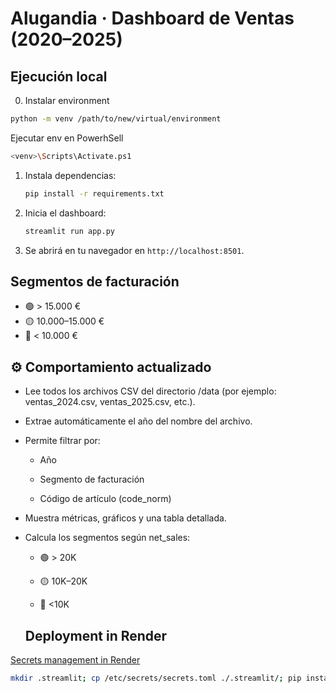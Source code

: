 
# Alugandia · Dashboard de Ventas (2020–2025)

## Ejecución local

0. Instalar environment
```bash
python -m venv /path/to/new/virtual/environment
```

Ejecutar env en PowerhSell
```bash
<venv>\Scripts\Activate.ps1
```

1. Instala dependencias:
   ```bash
   pip install -r requirements.txt
   ```
2. Inicia el dashboard:
   ```bash
   streamlit run app.py
   ```
3. Se abrirá en tu navegador en `http://localhost:8501`.

## Segmentos de facturación
- 🟢 > 15.000 €
- 🟡 10.000–15.000 €
- 🔴 < 10.000 €



## ⚙️ Comportamiento actualizado

- Lee todos los archivos CSV del directorio /data (por ejemplo: ventas_2024.csv, ventas_2025.csv, etc.).
- Extrae automáticamente el año del nombre del archivo.
- Permite filtrar por:

   - Año

   - Segmento de facturación

   - Código de artículo (code_norm)

- Muestra métricas, gráficos y una tabla detallada.
- Calcula los segmentos según net_sales:

   - 🟢 > 20K

   - 🟡 10K–20K

   - 🔴 <10K

   ## Deployment in Render

[Secrets management in Render](https://discuss.streamlit.io/t/secrets-management-in-render/39736/3)

```bash
mkdir .streamlit; cp /etc/secrets/secrets.toml ./.streamlit/; pip install --upgrade pip && pip install -r requirements.txt
```
